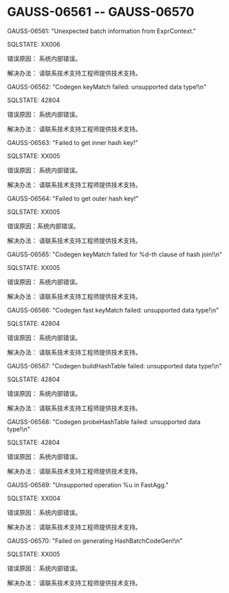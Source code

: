 # GAUSS-06561 -- GAUSS-06570<a name="ZH-CN_TOPIC_0302073568"></a>

GAUSS-06561: "Unexpected batch information from ExprContext."

SQLSTATE: XX006

错误原因： 系统内部错误。

解决办法： 请联系技术支持工程师提供技术支持。

GAUSS-06562: "Codegen keyMatch failed: unsupported data type!\\n"

SQLSTATE: 42804

错误原因： 系统内部错误。

解决办法： 请联系技术支持工程师提供技术支持。

GAUSS-06563: "Failed to get inner hash key!"

SQLSTATE: XX005

错误原因： 系统内部错误。

解决办法： 请联系技术支持工程师提供技术支持。

GAUSS-06564: "Failed to get outer hash key!"

SQLSTATE: XX005

错误原因：系统内部错误。

解决办法： 请联系技术支持工程师提供技术支持。

GAUSS-06565: "Codegen keyMatch failed for %d-th clause of hash join!\\n"

SQLSTATE: XX005

错误原因： 系统内部错误。

解决办法： 请联系技术支持工程师提供技术支持。

GAUSS-06566: "Codegen fast keyMatch failed: unsupported data type!\\n"

SQLSTATE: 42804

错误原因： 系统内部错误。

解决办法： 请联系技术支持工程师提供技术支持。

GAUSS-06567: "Codegen buildHashTable failed: unsupported data type!\\n"

SQLSTATE: 42804

错误原因： 系统内部错误。

解决办法： 请联系技术支持工程师提供技术支持。

GAUSS-06568: "Codegen probeHashTable failed: unsupported data type!\\n"

SQLSTATE: 42804

错误原因： 系统内部错误。

解决办法： 请联系技术支持工程师提供技术支持。

GAUSS-06569: "Unsupported operation %u in FastAgg."

SQLSTATE: XX004

错误原因： 系统内部错误。

解决办法： 请联系技术支持工程师提供技术支持。

GAUSS-06570: "Failed on generating HashBatchCodeGen!\\n"

SQLSTATE: XX005

错误原因： 系统内部错误。

解决办法： 请联系技术支持工程师提供技术支持。

